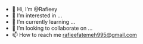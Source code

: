 - 👋 Hi, I’m @Rafieey
- 👀 I’m interested in ...
- 🌱 I’m currently learning ...
- 💞️ I’m looking to collaborate on ...
- 📫 How to reach me rafieefatemeh995@gmail.com‏

<!---
Rafieey/Rafieey is a ✨ special ✨ repository because its `README.md` (this file) appears on your GitHub profile.
You can click the Preview link to take a look at your changes.
--->
